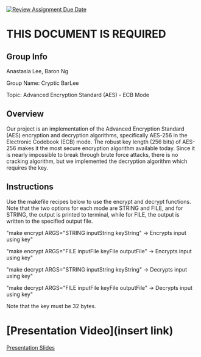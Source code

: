 [![Review Assignment Due Date](https://classroom.github.com/assets/deadline-readme-button-24ddc0f5d75046c5622901739e7c5dd533143b0c8e959d652212380cedb1ea36.svg)](https://classroom.github.com/a/ecp4su41)
# THIS DOCUMENT IS REQUIRED
## Group Info
Anastasia Lee, Baron Ng

Group Name: Cryptic BarLee

Topic: Advanced Encryption Standard (AES) - ECB Mode

## Overview
Our project is an implementation of the Advanced Encryption Standard (AES) encryption and decryption algorithms, specifically AES-256 in the Electronic Codebook (ECB) mode. The robust key length (256 bits) of AES-256 makes it the most secure encryption algorithm available today. Since it is nearly impossible to break through brute force attacks, there is no cracking algorithm, but we implemented the decryption algorithm which requires the key.

## Instructions
Use the makefile recipes below to use the encrypt and decrypt functions. Note that the two options for each mode are STRING and FILE, and for STRING, the output is printed to terminal, while for FILE, the output is written to the specified output file.

"make encrypt ARGS="STRING inputString keyString" -> Encrypts input using key"

"make encrypt ARGS="FILE inputFile keyFile outputFile" -> Encrypts input using key"

"make decrypt ARGS="STRING inputString keyString" -> Decrypts input using key"

"make decrypt ARGS="FILE inputFile keyFile outputFile" -> Decrypts input using key"

Note that the key must be 32 bytes.

# [Presentation Video](insert link)
[Presentation Slides](https://docs.google.com/presentation/d/1nhmdrG2L3amadkLpIs5oIHMFsc172JzwVckqLFe0w5A/edit?usp=sharing)